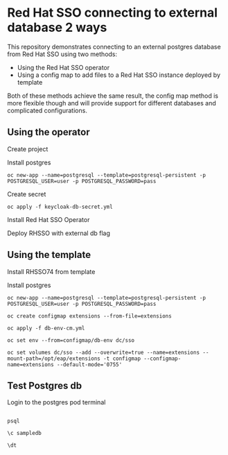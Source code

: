 # Red Hat SSO connecting to external database 2 ways

This repository demonstrates connecting to an external postgres database from Red Hat SSO using two methods:

* Using the Red Hat SSO operator
* Using a config map to add files to a Red Hat SSO instance deployed by template

Both of these methods achieve the same result, the config map method is more flexible though and will provide support for different databases and complicated configurations. 
## Using the operator

Create project

Install postgres

`oc new-app --name=postgresql --template=postgresql-persistent -p  POSTGRESQL_USER=user -p POSTGRESQL_PASSWORD=pass`

Create secret

`oc apply -f keycloak-db-secret.yml`

Install Red Hat SSO Operator

Deploy RHSSO with external db flag

## Using the template

Install RHSSO74 from template

Install postgres

`oc new-app --name=postgresql --template=postgresql-persistent -p  POSTGRESQL_USER=user -p POSTGRESQL_PASSWORD=pass`

`oc create configmap extensions --from-file=extensions`

`oc apply -f db-env-cm.yml`

`oc set env --from=configmap/db-env dc/sso`

`oc set volumes dc/sso --add --overwrite=true --name=extensions --mount-path=/opt/eap/extensions -t configmap --configmap-name=extensions --default-mode='0755' `

## Test Postgres db

Login to the postgres pod terminal

```

psql

\c sampledb

\dt

```